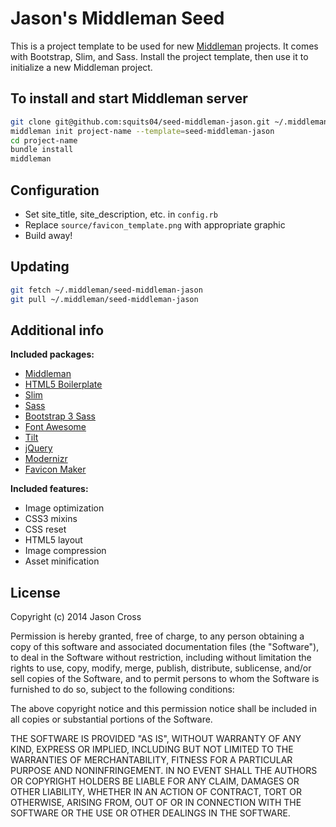 # Jason's Middleman Seed

This is a project template to be used for new [Middleman](http://middlemanapp.com) projects. It comes with Bootstrap, Slim, and Sass. Install the project template, then use it to initialize a new Middleman project.

## To install and start Middleman server

```bash
git clone git@github.com:squits04/seed-middleman-jason.git ~/.middleman/seed-middleman-jason
middleman init project-name --template=seed-middleman-jason
cd project-name
bundle install
middleman
```

## Configuration

* Set site_title, site_description, etc. in `config.rb`
* Replace `source/favicon_template.png` with appropriate graphic
* Build away!

## Updating

```bash
git fetch ~/.middleman/seed-middleman-jason
git pull ~/.middleman/seed-middleman-jason
```

## Additional info

**Included packages:**

* [Middleman](http://middlemanapp.com/)
* [HTML5 Boilerplate](http://html5boilerplate.com/)
* [Slim](http://slim-lang.com/)
* [Sass](http://sass-lang.com/)
* [Bootstrap 3 Sass](https://github.com/twbs/bootstrap-sass)
* [Font Awesome](http://fontawesome.io)
* [Tilt](https://github.com/rtomayko/tilt)
* [jQuery](http://jquery.com/)
* [Modernizr](http://modernizr.com/)
* [Favicon Maker](https://github.com/follmann/middleman-favicon-maker)

**Included features:**

* Image optimization
* CSS3 mixins
* CSS reset
* HTML5 layout
* Image compression
* Asset minification

## License

Copyright (c) 2014 Jason Cross

Permission is hereby granted, free of charge, to any person obtaining a copy of
this software and associated documentation files (the "Software"), to deal in
the Software without restriction, including without limitation the rights to
use, copy, modify, merge, publish, distribute, sublicense, and/or sell copies
of the Software, and to permit persons to whom the Software is furnished to do
so, subject to the following conditions:

The above copyright notice and this permission notice shall be included in all
copies or substantial portions of the Software.

THE SOFTWARE IS PROVIDED "AS IS", WITHOUT WARRANTY OF ANY KIND, EXPRESS OR
IMPLIED, INCLUDING BUT NOT LIMITED TO THE WARRANTIES OF MERCHANTABILITY,
FITNESS FOR A PARTICULAR PURPOSE AND NONINFRINGEMENT. IN NO EVENT SHALL THE
AUTHORS OR COPYRIGHT HOLDERS BE LIABLE FOR ANY CLAIM, DAMAGES OR OTHER
LIABILITY, WHETHER IN AN ACTION OF CONTRACT, TORT OR OTHERWISE, ARISING FROM,
OUT OF OR IN CONNECTION WITH THE SOFTWARE OR THE USE OR OTHER DEALINGS IN THE
SOFTWARE.
